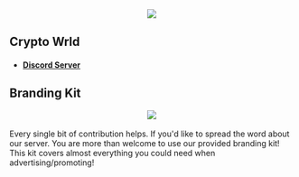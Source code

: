 <div align="center">
    <img width="auto" src="https://user-images.githubusercontent.com/42920111/153553939-d69c996f-e3e6-4f06-8391-4ab924bc521c.png" />
</div>

## Crypto Wrld
* #### [Discord Server](https://discord.gg/cryptowrld)

## Branding Kit
<div align="middle">
    <img width="auto" src="https://user-images.githubusercontent.com/42920111/153554842-e4f5dd25-a21a-4d9e-b511-2b5b45c5d376.png"/>
</div>
<br>
Every single bit of contribution helps. If you'd like to spread the word about our server. You are more than welcome to use our provided branding kit! This kit covers almost everything you could need when advertising/promoting!
